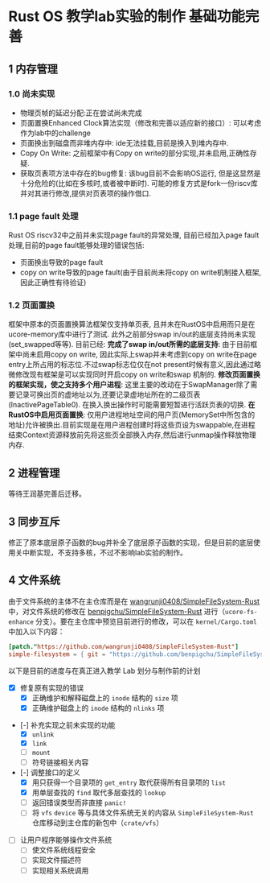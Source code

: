 # Rust OS 教学lab实验的制作 基础功能完善
## 1 内存管理
### 1.0 尚未实现
* 物理页帧的延迟分配:正在尝试尚未完成
* 页面置换Enhanced Clock算法实现（修改和完善以适应新的接口）: 可以考虑作为lab中的challenge
* 页面换出到磁盘而非堆内存中: ide无法挂载,目前是换入到堆内存中.
* Copy On Write: 之前框架中有Copy on write的部分实现,并未启用,正确性存疑.
* 获取页表项方法中存在的bug修复: 该bug目前不会影响OS运行, 但是这显然是十分危险的(比如在多核时,或者被中断时). 可能的修复方式是fork一份riscv库并对其进行修改,提供对页表项的操作借口.

### 1.1 page fault 处理
Rust OS riscv32中之前并未实现page fault的异常处理, 目前已经加入page fault处理,目前的page fault能够处理的错误包括:
* 页面换出导致的page fault
* copy on write导致的page fault(由于目前尚未将copy on write机制接入框架,因此正确性有待验证)

### 1.2 页面置换
框架中原本的页面置换算法框架仅支持单页表, 且并未在RustOS中启用而只是在ucore-memory库中进行了测试. 此外之前部分swap in/out的底层支持尚未实现(set_swapped等等).
目前已经:
**完成了swap in/out所需的底层支持**: 由于目前框架中尚未启用copy on write, 因此实际上swap并未考虑到copy on write在page entry上所占用的标志位.不过swap标志位仅在not present时候有意义,因此通过略微修改现有框架是可以实现同时开启copy on write和swap 机制的.
**修改页面置换的框架实现，使之支持多个用户进程**: 这里主要的改动在于SwapManager除了需要记录可换出页的虚地址以为,还要记录虚地址所在的二级页表(InactivePageTable0). 在换入换出操作时可能需要短暂进行活跃页表的切换.
**在RustOS中启用页面置换**: 仅用户进程地址空间的用户页(MemorySet中所包含的地址)允许被换出.目前实现是在用户进程创建时将这些页设为swappable,在进程结束Context资源释放前先将这些页全部换入内存,然后进行unmap操作释放物理内存.




## 2 进程管理
等待王润基完善后迁移。
## 3 同步互斥
修正了原本底层原子函数的bug并补全了底层原子函数的实现，但是目前的底层使用关中断实现，不支持多核，不过不影响lab实验的制作。
## 4 文件系统

由于文件系统的主体不在主仓库而是在 [wangrunji0408/SimpleFileSystem-Rust](https://github.com/wangrunji0408/SimpleFileSystem-Rust) 中，对文件系统的修改在 [benpigchu/SimpleFileSystem-Rust](https://github.com/benpigchu/SimpleFileSystem-Rust) 进行（`ucore-fs-enhance` 分支）。要在主仓库中预览目前进行的修改，可以在 `kernel/Cargo.toml` 中加入以下内容：
```toml
[patch."https://github.com/wangrunji0408/SimpleFileSystem-Rust"]
simple-filesystem = { git = "https://github.com/benpigchu/SimpleFileSystem-Rust", branch="ucore-fs-enhance" }
```

以下是目前的进度与在真正进入教学 Lab 划分与制作前的计划

- [x] 修复原有实现的错误
	- [x] 正确维护和解释磁盘上的 `inode` 结构的 `size` 项
	- [x] 正确维护磁盘上的 `inode` 结构的 `nlinks` 项
- [-] 补充实现之前未实现的功能
	- [x] `unlink`
	- [x] `link`
	- [ ] `mount`
	- [ ] 符号链接相关内容
- [-] 调整接口的定义
	- [x] 用只获得一个目录项的 `get_entry` 取代获得所有目录项的 `list`
	- [x] 用单层查找的 `find` 取代多层查找的 `lookup`
	- [ ] 返回错误类型而非直接 `panic!`
	- [ ] 将 `vfs` `device` 等与具体文件系统无关的内容从 `SimpleFileSystem-Rust` 仓库移动到主仓库的新包中（`crate/vfs`）
- [ ] 让用户程序能够操作文件系统
	- [ ] 使文件系统线程安全
	- [ ] 实现文件描述符
	- [ ] 实现相关系统调用
